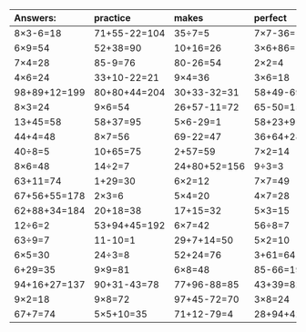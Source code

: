 | Answers: | practice | makes | perfect | ! |
| :--- | :--- | :--- | :--- | :--- |
| 8×3-6=18 | 71+55-22=104 | 35÷7=5 | 7×7-36=13 | 45+16-46=15 | 
| 6×9=54 | 52+38=90 | 10+16=26 | 3×6+86=104 | 2×5=10 | 
| 7×4=28 | 85-9=76 | 80-26=54 | 2×2=4 | 6×9-33=21 | 
| 4×6=24 | 33+10-22=21 | 9×4=36 | 3×6=18 | 9×7+74=137 | 
| 98+89+12=199 | 80+80+44=204 | 30+33-32=31 | 58+49-69=38 | 3×6-18=0 | 
| 8×3=24 | 9×6=54 | 26+57-11=72 | 65-50=15 | 2×8=16 | 
| 13+45=58 | 58+37=95 | 5×6-29=1 | 58+23+91=172 | 89+62+85=236 | 
| 44+4=48 | 8×7=56 | 69-22=47 | 36+64+28=128 | 54÷6=9 | 
| 40÷8=5 | 10+65=75 | 2+57=59 | 7×2=14 | 5×4+22=42 | 
| 8×6=48 | 14÷2=7 | 24+80+52=156 | 9÷3=3 | 4×5=20 | 
| 63+11=74 | 1+29=30 | 6×2=12 | 7×7=49 | 79+79+18=176 | 
| 67+56+55=178 | 2×3=6 | 5×4=20 | 4×7=28 | 27÷3=9 | 
| 62+88+34=184 | 20+18=38 | 17+15=32 | 5×3=15 | 2+62=64 | 
| 12÷6=2 | 53+94+45=192 | 6×7=42 | 56÷8=7 | 23+64=87 | 
| 63÷9=7 | 11-10=1 | 29+7+14=50 | 5×2=10 | 54÷9=6 | 
| 6×5=30 | 24÷3=8 | 52+24=76 | 3+61=64 | 56-42=14 | 
| 6+29=35 | 9×9=81 | 6×8=48 | 85-66=19 | 9×5=45 | 
| 94+16+27=137 | 90+31-43=78 | 77+96-88=85 | 43+39=82 | 21+16-11=26 | 
| 9×2=18 | 9×8=72 | 97+45-72=70 | 3×8=24 | 3×2=6 | 
| 67+7=74 | 5×5+10=35 | 71+12-79=4 | 28+94+42=164 | 27÷9=3 | 
